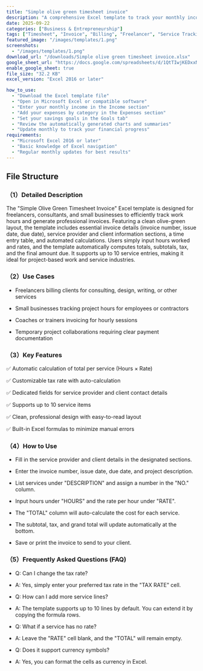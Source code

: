 ```yaml
---
title: "Simple olive green timesheet invoice"
description: "A comprehensive Excel template to track your monthly income, expenses, and savings goals with automatic calculations and visual charts."
date: 2025-09-22
categories: ["Business & Entrepreneurship"]
tags: ["Timesheet", "Invoice", "Billing", "Freelancer", "Service Tracking", "Excel Template"]
featured_image: "/images/templates/1.png"
screenshots:
  - "/images/templates/1.png"
download_url: "/downloads/Simple olive green timesheet invoice.xlsx"
google_sheet_url: "https://docs.google.com/spreadsheets/d/1QtTIwjKEDxxNEu4nb2J0wHOguMHsjL7a4vXhyItaBAg/edit?usp=sharing"
enable_google_sheet: true
file_size: "32.2 KB"
excel_version: "Excel 2016 or later"

how_to_use:
  - "Download the Excel template file"
  - "Open in Microsoft Excel or compatible software"
  - "Enter your monthly income in the Income section"
  - "Add your expenses by category in the Expenses section"
  - "Set your savings goals in the Goals tab"
  - "Review the automatically generated charts and summaries"
  - "Update monthly to track your financial progress"
requirements:
  - "Microsoft Excel 2016 or later"
  - "Basic knowledge of Excel navigation"
  - "Regular monthly updates for best results"
---
```


## **File Structure**  

### （1）Detailed Description
The "Simple Olive Green Timesheet Invoice" Excel template is designed for freelancers, consultants, and small businesses to efficiently track work hours and generate professional invoices. Featuring a clean olive-green layout, the template includes essential invoice details (invoice number, issue date, due date), service provider and client information sections, a time entry table, and automated calculations. Users simply input hours worked and rates, and the template automatically computes totals, subtotals, tax, and the final amount due. It supports up to 10 service entries, making it ideal for project-based work and service industries.

### （2）Use Cases
- Freelancers billing clients for consulting, design, writing, or other services

- Small businesses tracking project hours for employees or contractors

- Coaches or trainers invoicing for hourly sessions

- Temporary project collaborations requiring clear payment documentation

### （3）Key Features
✅ Automatic calculation of total per service (Hours × Rate)

✅ Customizable tax rate with auto-calculation

✅ Dedicated fields for service provider and client contact details

✅ Supports up to 10 service items

✅ Clean, professional design with easy-to-read layout

✅ Built-in Excel formulas to minimize manual errors

### （4）How to Use
- Fill in the service provider and client details in the designated sections.

- Enter the invoice number, issue date, due date, and project description.

- List services under "DESCRIPTION" and assign a number in the "NO." column.

- Input hours under "HOURS" and the rate per hour under "RATE".

- The "TOTAL" column will auto-calculate the cost for each service.

- The subtotal, tax, and grand total will update automatically at the bottom.

- Save or print the invoice to send to your client.

### （5）Frequently Asked Questions (FAQ)
- Q: Can I change the tax rate?
- A: Yes, simply enter your preferred tax rate in the "TAX RATE" cell.

- Q: How can I add more service lines?
- A: The template supports up to 10 lines by default. You can extend it by copying the formula rows.

- Q: What if a service has no rate?
- A: Leave the "RATE" cell blank, and the "TOTAL" will remain empty.

- Q: Does it support currency symbols?
- A: Yes, you can format the cells as currency in Excel.